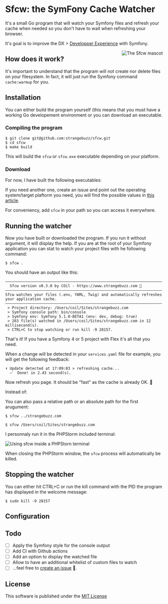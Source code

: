 # Sfcw: the SymFony Cache Watcher

It's a small Go program that will watch your Symfony files and refresh your cache
when needed so you don't have to wait when refreshing your browser.

It's goal is to improve the DX > [Developper Experience](https://symfony.com/blog/making-the-symfony-experience-exceptional) with Symfony.   

<img src="https://raw.githubusercontent.com/strangebuzz/sfcw/master/logos/sfcw_400w.png" alt="The Sfcw mascot" align="right" />

## How does it work?

It's important to understand that the program will not create nor delete files
on your filesystem. In fact, it will just run the Symfony command `cache:warmup` 
for you.

## Installation

You can either build the program yourself (this means that you must have a working
Go developement environment or you can download an executable. 

### Compiling the program

```terminal
$ git clone git@github.com:strangebuzz/sfcw.git
$ cd sfcw
$ make build 
```

This will build the `sfcw` or `sfcw.exe` executable depending on your platform.

### Download

For now, I have built the following executables:

If you need another one, create an issue and point out the operating system/target
plaftorm you need, you will find the possible values in [this article](https://www.digitalocean.com/community/tutorials/how-to-build-go-executables-for-multiple-platforms-on-ubuntu-16-04#step-4-%E2%80%94-building-executables-for-different-architectures).

For conveniency, add `sfcw` in your path so you can access it everywhere.

## Running the watcher

Now you have built or downloaded the program. If you run it without argument, it
will display the help. If you are at the root of your Symfony application you can
stat to watch your project files with he following command:

```terminal
$ sfcw .
```

You should have an output like this:

```terminal
——————————————————————————————————————————————————————————————————————
  Sfcw version v0.3.0 by COil - https://www.strangebuzz.com 🐝
——————————————————————————————————————————————————————————————————————
Sfcw watches your files (.env, YAML, Twig) and automatically refreshes your application cache.
——————————————————————————————————————————————————————————————————————
 > Project directory: /Users/coil/Sites/strangebuzz.com
 > Symfony console path: bin/console
 > Symfony env: Symfony 5.1.0-BETA1 (env: dev, debug: true)
 > 263 file(s) watched in /Users/coil/Sites/strangebuzz.com in 12 millisecond(s).
 > CTRL+C to stop watching or run kill -9 28157.
```

That's it! If you have a Symfony 4 or 5 project with Flex it's all that you need.

When a change will be detected in your `services.yaml` file for example, you will
get the following feedback:

```terminal
⬇ Update detected at 17:09:03 > refreshing cache...
  ✅  Done! in 2.43 second(s).
```

Now refresh you page. It should be "fast" as the cache is already OK. 🎉

Instead of:

You can also pass a relative path or an absolute path for the first arugument:

```terminal
$ sfcw ../strangebuzz.com
```

```terminal
$ sfcw /Users/coil/Sites/strangebuzz.com 
```

I personnaly run it in the PHPStorm included terminal:

<img src="https://raw.githubusercontent.com/strangebuzz/sfcw/master/doc/img/sfcw-phpstorm-terminal.png" alt="Using sfcw inside a PHPStorn terminal" align="center" />

When closing the PHPStorm window, the `sfcw` process will automatically be killed.

## Stopping the watcher

You can either hit CTRL+C or run the kill command with the PID the program has displayed
in the welcome message:

```terminal
$ sudo kill -9 28157
```

## Configuration

## Todo

- [ ] Apply the Symfony style for the console output
- [ ] Add CI with Github actions
- [ ] Add an option to display the watched file
- [ ] Allow to have an additional whitelist of custom files to watch
- [ ] ...feel free to [create an issue](https://github.com/strangebuzz/sfcw/issues/new) 🙂.

## License

This software is published under the [MIT License](LICENSE.md)



